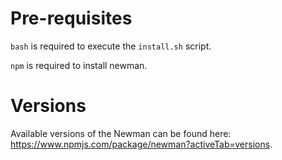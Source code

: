 # Pre-requisites

`bash` is required to execute the `install.sh` script.

`npm` is required to install newman.

# Versions

Available versions of the Newman can be found here: https://www.npmjs.com/package/newman?activeTab=versions.
